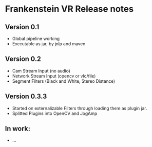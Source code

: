 # Frankenstein VR Release notes
## Version 0.1
- Global pipeline working
- Executable as jar, by jnlp and maven

## Version 0.2
- Cam Stream Input (no audio)
- Network Stream Input (opencv or vlc/file)
- Segment Filters (Black and White, Stereo Distance)
## Version 0.3.3
- Started on externalizable Filters through loading them as plugin jar.
- Splitted Plugins into OpenCV and JogAmp
## In work:
- ...


